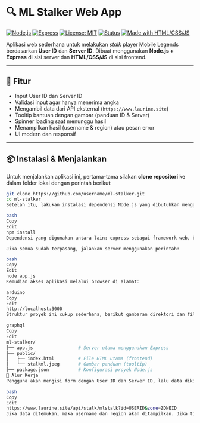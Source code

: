 # 🔍 ML Stalker Web App

[![Node.js](https://img.shields.io/badge/Node.js-18.x-brightgreen?logo=node.js)](https://nodejs.org/)
[![Express](https://img.shields.io/badge/Express.js-Web%20Framework-blue?logo=express)](https://expressjs.com/)
[![License: MIT](https://img.shields.io/badge/License-MIT-blue.svg)](LICENSE)
[![Status](https://img.shields.io/badge/status-BETA-orange)]()
[![Made with HTML/CSS/JS](https://img.shields.io/badge/Made%20with-HTML%2FCSS%2FJS-informational)]()

Aplikasi web sederhana untuk melakukan *stalk* player Mobile Legends berdasarkan **User ID** dan **Server ID**. Dibuat menggunakan **Node.js + Express** di sisi server dan **HTML/CSS/JS** di sisi frontend.

---

## 🚀 Fitur

- Input User ID dan Server ID
- Validasi input agar hanya menerima angka
- Mengambil data dari API eksternal (`https://www.laurine.site`)
- Tooltip bantuan dengan gambar (panduan ID & Server)
- Spinner loading saat menunggu hasil
- Menampilkan hasil (username & region) atau pesan error
- UI modern dan responsif

---

## 📦 Instalasi & Menjalankan

Untuk menjalankan aplikasi ini, pertama-tama silakan **clone repositori** ke dalam folder lokal dengan perintah berikut:

```bash
git clone https://github.com/username/ml-stalker.git
cd ml-stalker
Setelah itu, lakukan instalasi dependensi Node.js yang dibutuhkan menggunakan:

bash
Copy
Edit
npm install
Dependensi yang digunakan antara lain: express sebagai framework web, body-parser untuk membaca data form, dan node-fetch untuk melakukan request ke API eksternal.

Jika semua sudah terpasang, jalankan server menggunakan perintah:

bash
Copy
Edit
node app.js
Kemudian akses aplikasi melalui browser di alamat:

arduino
Copy
Edit
http://localhost:3000
Struktur proyek ini cukup sederhana, berikut gambaran direktori dan file utamanya:

graphql
Copy
Edit
ml-stalker/
├── app.js                 # Server utama menggunakan Express
├── public/
│   ├── index.html         # File HTML utama (frontend)
│   └── stalkml.jpeg       # Gambar panduan (tooltip)
├── package.json           # Konfigurasi proyek Node.js
🔄 Alur Kerja
Pengguna akan mengisi form dengan User ID dan Server ID, lalu data dikirim ke endpoint /stalk menggunakan AJAX. Server akan memvalidasi bahwa input hanya terdiri dari angka, kemudian mengirim permintaan ke API eksternal:

bash
Copy
Edit
https://www.laurine.site/api/stalk/mlstalk?id=USERID&zone=ZONEID
Jika data ditemukan, maka username dan region akan ditampilkan. Jika tidak, akan muncul pesan error.
